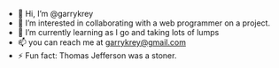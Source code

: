 - 👋 Hi, I’m @garrykrey
- 👀 I’m interested in collaborating with a web programmer on a project.
- 🌱 I’m currently learning as I go and taking lots of lumps
- 📫 you can reach me at garrykrey@gmail.com
- ⚡ Fun fact: Thomas Jefferson was a stoner.

<!---
garrykrey/garrykrey is a ✨ special ✨ repository because its `README.md` (this file) appears on your GitHub profile.
You can click the Preview link to take a look at your changes.
--->
